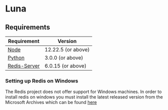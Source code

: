 # Luna

## Requirements

| Requirement | Version            |
|-------------|--------------------|
| [Node](https://nodejs.org/en/)        | 12.22.5 (or above) |
| [Python](https://www.python.org/)      | 3.0.0 (or above)   |
| [Redis-Server](https://redis.io/) | 6.0.15 (or above)

### Setting up Redis on Windows

The Redis project does not offer support for Windows machines. In order to install redis on windows you must install the latest released version from the Microsoft Archives which can be found [here](https://github.com/microsoftarchive/redis/releases/tag/win-3.2.100)

